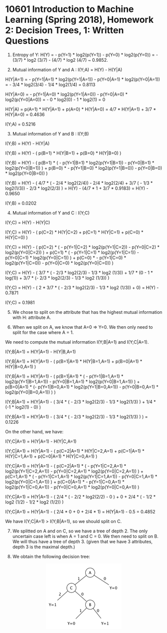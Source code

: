 # 10601 Introduction to Machine Learning (Spring 2018), Homework 2: Decision Trees, 1: Written Questions

1. Entropy of Y: H(Y) = - p(Y=1) * log2(p(Y=1)) - p(Y=0) * log2(p(Y=0)) = - (3/7) * log2 (3/7) - (4/7) * log2 (4/7) ~ 0.9852.

2. Mutual information of Y and A : I(Y;A) = H(Y) - H(Y|A)

H(Y|A=1) = - p(Y=1|A=1) * log2(p(Y=1|A=1)) - p(Y=0|A=1) * log2(p(Y=0|A=1)) = - 3/4 * log2(3/4) - 1/4 * log2(1/4) = 0.8113

H(Y|A=0) = - p(Y=1|A=0) * log2(p(Y=1|A=0)) - p(Y=0|A=0) * log2(p(Y=0|A=0)) = - 0 * log2(0) - 1 * log2(1) = 0

H(Y|A) = p(A=1) * H(Y|A=1) + p(A=0) * H(Y|A=0) = 4/7 * H(Y|A=1) + 3/7 * H(Y|A=0) = 0.4636

I(Y;A) = 0.5216

3. Mutual information of Y and B : I(Y;B)

I(Y;B) = H(Y) - H(Y|A)

I(Y;B) = H(Y) - ( p(B=1) * H(Y|B=1) + p(B=0) * H(Y|B=0) )

I(Y;B) = H(Y) - ( p(B=1) *  ( - p(Y=1|B=1) * log2(p(Y=1|B=1)) - p(Y=0|B=1) * log2(p(Y=0|B=1)) ) + p(B=0) * - p(Y=1|B=0) * log2(p(Y=1|B=0)) - p(Y=0|B=0) * log2(p(Y=0|B=0)) )

I(Y;B) = H(Y) - ( 4/7 * ( - 2/4 * log2(2/4)) - 2/4 * log2(2/4) + 3/7 ( - 1/3 * log2(1/3)) - 2/3 * log2(2/3) )  = H(Y) - (4/7 * 1 + 3/7 * 0.9183) = H(Y) - 0.9650

I(Y;B) = 0.0202


4. Mutual information of Y and C : I(Y;C)

I(Y;C) = H(Y) - H(Y|C)

I(Y;C) = H(Y) - ( p(C=2) * H(Y|C=2) + p(C=1) * H(Y|C=1) + p(C=0) * H(Y|C=0) )

I(Y;C) = H(Y) - ( p(C=2) *  ( - p(Y=1|C=2) * log2(p(Y=1|C=2)) - p(Y=0|C=2) * log2(p(Y=0|C=2)) ) + p(C=1) *  ( - p(Y=1|C=1) * log2(p(Y=1|C=1)) - p(Y=0|C=1) * log2(p(Y=0|C=1)) ) + p(C=0) * - p(Y=1|C=0) * log2(p(Y=1|C=0)) - p(Y=0|C=0) * log2(p(Y=0|C=0)) )

I(Y;C) = H(Y) - ( 3/7 * ( - 2/3 * log2(2/3) - 1/3 * log2 (1/3)) + 1/7 * (0 - 1 * log(1)) + 3/7 * (- 2/3 * log2(2/3) - 1/3 * log2 (1/3)) )

I(Y;C) = H(Y) - ( 2 * 3/7 * ( - 2/3 * log2(2/3) - 1/3 * log2 (1/3)) + 0) = H(Y) - 0.7871

I(Y;C) = 0.1981

5. We chose to split on the attribute that has the highest mutual information with H: attribute A. 

6. When we split on A, we know that A=0 => Y=0. We then only need to split for the case where A = 1.

We need to compute the mutual information I(Y;B|A=1) and I(Y;C|A=1).

I(Y;B|A=1) = H(Y|A=1) - H(Y|B,A=1)

I(Y;B|A=1) = H(Y|A=1) - ( p(B=1|A=1) * H(Y|B=1,A=1) + p(B=0|A=1) * H(Y|B=0,A=1) )

I(Y;B|A=1) = H(Y|A=1) - ( p(B=1|A=1) *  ( - p(Y=1|B=1,A=1) * log2(p(Y=1|B=1,A=1)) - p(Y=0|B=1,A=1) * log2(p(Y=0|B=1,A=1)) ) + p(B=0|A=1) * (- p(Y=1|B=0,A=1) * log2(p(Y=1|B=0,A=1)) - p(Y=0|B=0,A=1) * log2(p(Y=0|B=0,A=1)) ) )

I(Y;B|A=1) = H(Y|A=1) - ( 3/4 * ( - 2/3 * log2(2/3) - 1/3 * log2(1/3) ) + 1/4 * (-1 * log2(1) - 0) )

I(Y;B|A=1) = H(Y|A=1) - ( 3/4 * ( - 2/3 * log2(2/3) - 1/3 * log2(1/3) ) ) = 0.1226

On the other hand, we have:

I(Y;C|A=1) = H(Y|A=1) - H(Y|C,A=1)

I(Y;C|A=1) = H(Y|A=1) - ( p(C=2|A=1) * H(Y|C=2,A=1) + p(C=1|A=1) * H(Y|C=1,A=1) + p(C=0|A=1) * H(Y|C=0,A=1) )

I(Y;C|A=1) = H(Y|A=1) - ( p(C=2|A=1) *  ( - p(Y=1|C=2,A=1) * log2(p(Y=1|C=2,A=1)) - p(Y=0|C=2,A=1) * log2(p(Y=0|C=2,A=1)) ) + p(C=1,A=1) *  ( - p(Y=1|C=1,A=1) * log2(p(Y=1|C=1,A=1)) - p(Y=0|C=1,A=1) * log2(p(Y=0|C=1,A=1)) ) + p(C=0|A=1) * - p(Y=1|C=0,A=1) * log2(p(Y=1|C=0,A=1)) - p(Y=0|C=0,A=1) * log2(p(Y=0|C=0,A=1)) )

I(Y;C|A=1) = H(Y|A=1) - ( 2/4 * ( - 2/2 * log2(2/2) - 0 ) + 0 + 2/4 * ( - 1/2 * log2 (1/2) - 1/2 * log2 (1/2)) )

I(Y;C|A=1) = H(Y|A=1) - ( 2/4 * 0 + 0 + 2/4 * 1) = H(Y|A=1) - 0.5 = 0.4852

We have I(Y;C|A=1) > I(Y;B|A=1), so we should split on C.

7. We splitted on A and on C, so we have a tree of depth 2. The only uncertain case left is when A = 1 and C = 0. We then need to split on B. We will thus have a tree of depth 3. (given that we have 3 attributes, depth 3 is the maximal depth.)

8.  We obtain the following decision tree: 

<p align="center">
<img src="https://github.com/LucileC/CMU-ML10601/blob/master/HW2/decisiontree1.png ">
</p>


